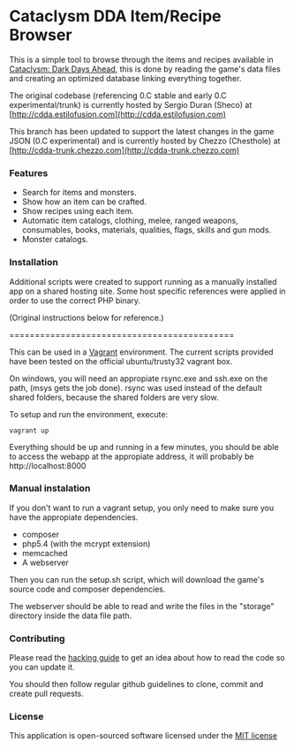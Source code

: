 Cataclysm DDA Item/Recipe Browser
=================================

This is a simple tool to browse through the items and recipes available in [Cataclysm: Dark Days Ahead](http://en.cataclysmdda.com), this is done by reading the game's data files and creating an optimized database linking everything together.

The original codebase (referencing 0.C stable and early 0.C experimental/trunk) is currently hosted by Sergio Duran (Sheco) at [http://cdda.estilofusion.com](http://cdda.estilofusion.com)

This branch has been updated to support the latest changes in the game JSON (0.C experimental) and is currently hosted by Chezzo (Chesthole) at [http://cdda-trunk.chezzo.com](http://cdda-trunk.chezzo.com)

### Features

- Search for items and monsters.
- Show how an item can be crafted.
- Show recipes using each item.
- Automatic item catalogs, clothing, melee, ranged weapons, consumables, books, materials, qualities, flags, skills and gun mods.
- Monster catalogs.

### Installation

Additional scripts were created to support running as a manually installed app on a shared hosting site. Some host specific references were applied in order to use the correct PHP binary.

(Original instructions below for reference.)

============================================

This can be used in a [Vagrant](https://www.vagrantup.com/) environment. The current scripts provided have been tested on the official ubuntu/trusty32 vagrant box.

On windows, you will need an appropiate rsync.exe and ssh.exe on the path, (msys gets the job done). rsync was used instead of the default shared folders, because the shared folders are very slow.

To setup and run the environment, execute:

```
vagrant up
```

Everything should be up and running in a few minutes, you should be able to access the webapp at the appropiate address, it will probably be http://localhost:8000

### Manual instalation

If you don't want to run a vagrant setup, you only need to make sure you
have the appropiate dependencies.

* composer
* php5.4 (with the mcrypt extension)
* memcached
* A webserver

Then you can run the setup.sh script, which will download the game's source
code and composer dependencies.

The webserver should be able to read and write the files in the "storage"
directory inside the data file path.

### Contributing

Please read the [hacking guide](HACKING.md) to get an idea about how to read
the code so you can update it. 

You should then follow regular github guidelines to clone, commit and create pull requests.

### License

This application is open-sourced software licensed under the [MIT license](LICENSE.txt)

